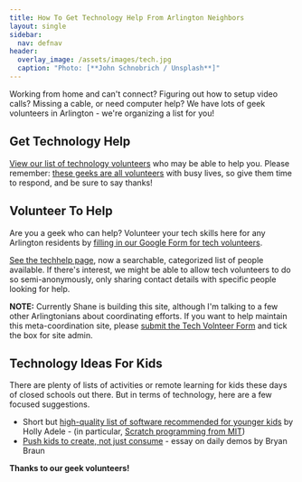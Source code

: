 ```yaml
---
title: How To Get Technology Help From Arlington Neighbors
layout: single
sidebar:
  nav: defnav
header:
  overlay_image: /assets/images/tech.jpg
  caption: "Photo: [**John Schnobrich / Unsplash**]"
---
```


Working from home and can't connect?  Figuring out how to setup video calls?  Missing a cable, or need computer help?  We have lots of geek volunteers in Arlington - we're organizing a list for you!

## Get Technology Help

[View our list of technology volunteers](/techhelp) who may be able to help you.  Please remember: [these geeks are all volunteers](/techhelp) with busy lives, so give them time to respond, and be sure to say thanks!

## Volunteer To Help

Are you a geek who can help?  Volunteer your tech skills here for any Arlington residents by [filling in our Google Form for tech volunteers](https://forms.gle/uwiPfacsSabgk9v67).

[See the techhelp page](/techhelp), now a searchable, categorized list of people available.  If there's interest, we might be able to allow tech volunteers to do so semi-anonymously, only sharing contact details with specific people looking for help.

**NOTE:** Currently Shane is building this site, although I'm talking to a few other Arlingtonians about coordinating efforts.  If you want to help maintain this meta-coordination site, please [submit the Tech Volnteer Form](https://forms.gle/uwiPfacsSabgk9v67) and tick the box for site admin.

## Technology Ideas For Kids

There are plenty of lists of activities or remote learning for kids these days of closed schools out there.  But in terms of technology, here are a few focused suggestions.

- Short but [high-quality list of software recommended for younger kids](https://github.com/HollyAdele/awesome-programming-for-kids) by Holly Adele - (in particular, [Scratch programming from MIT](https://scratch.mit.edu/))
- [Push kids to create, not just consume](https://www.bryanbraun.com/2019/07/16/daily-demos-a-ritual-for-raising-kids-that-create/) - essay on daily demos by Bryan Braun

**Thanks to our geek volunteers!**